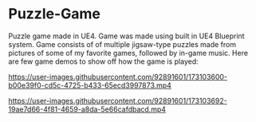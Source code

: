 # Puzzle-Game
Puzzle game made in UE4. Game was made using built in UE4 Blueprint system. Game consists of of multiple jigsaw-type puzzles made from pictures of some of my favorite games, followed by in-game music. Here are few game demos to show off how the game is played:





https://user-images.githubusercontent.com/92891601/173103600-b00e39f0-cd5c-4725-b433-65ecd3997873.mp4



https://user-images.githubusercontent.com/92891601/173103692-19ae7d66-4f81-4659-a8da-5e66cafdbacd.mp4

